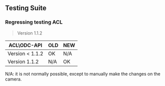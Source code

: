 ## Testing Suite

### Regressing testing ACL
> Version 1.1.2

| ACL\ODC-API     | OLD | NEW |
|-----------------|-----|-----|
| Version < 1.1.2 | OK  | N/A |
| Version 1.1.2   | N/A | OK  |

N/A: it is not normally possible, except to manually make the changes on the camera.